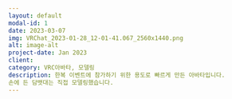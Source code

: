 ```yaml
---
layout: default
modal-id: 1
date: 2023-03-07
img: VRChat_2023-01-28_12-01-41.067_2560x1440.png
alt: image-alt
project-date: Jan 2023
client: 
category: VRC아바타, 모델링
description: 한복 이벤트에 참가하기 위한 용도로 빠르게 만든 아바타입니다.  
손에 든 담뱃대는 직접 모델링했습니다.
---
```

